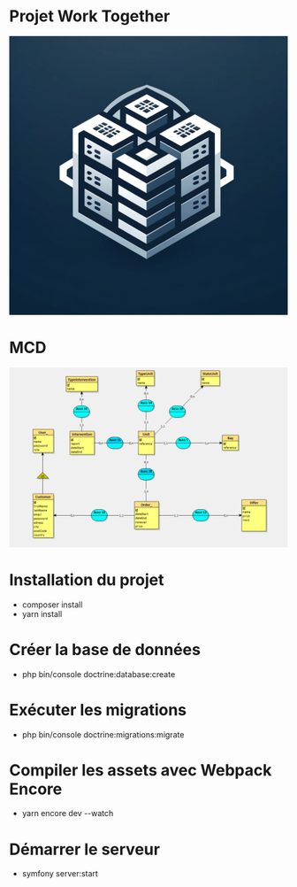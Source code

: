 # Projet Work Together

![Logo](assets/images/logo_WorkTogether.webp)

# MCD
![MCD_MLD](assets/images/MCD_MLD.png)


# Installation du projet
- composer install 
- yarn install

# Créer la base de données
- php bin/console doctrine:database:create

# Exécuter les migrations
- php bin/console doctrine:migrations:migrate 

# Compiler les assets avec Webpack Encore
- yarn encore dev --watch

# Démarrer le serveur 
- symfony server:start
